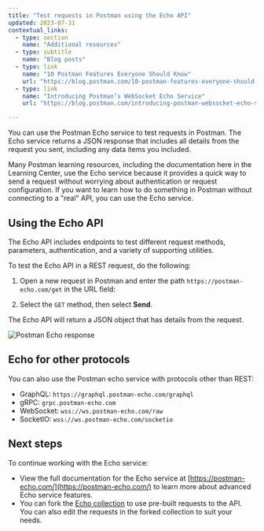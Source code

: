 ```yaml
---
title: "Test requests in Postman using the Echo API"
updated: 2023-07-31
contextual_links:
  - type: section
    name: "Additional resources"
  - type: subtitle
    name: "Blog posts"
  - type: link
    name: "10 Postman Features Everyone Should Know"
    url: "https://blog.postman.com/10-postman-features-everyone-should-know/"
  - type: link
    name: "Introducing Postman’s WebSocket Echo Service"
    url: "https://blog.postman.com/introducing-postman-websocket-echo-service/"

---
```


You can use the Postman Echo service to test requests in Postman. The Echo service returns a JSON response that includes all details from the request you sent, including any data items you included.

Many Postman learning resources, including the documentation here in the Learning Center, use the Echo service because it provides a quick way to send a request without worrying about authentication or request configuration. If you want to learn how to do something in Postman without connecting to a "real" API, you can use the Echo service.

## Using the Echo API

The Echo API includes endpoints to test different request methods, parameters, authentication, and a variety of supporting utilities.

To test the Echo API in a REST request, do the following:

1. Open a new request in Postman and enter the path `https://postman-echo.com/get` in the URL field:

1. Select the `GET` method, then select __Send__.

The Echo API will return a JSON object that has details from the request.

![Postman Echo response](https://assets.postman.com/postman-docs/v10/postman-echo-api-response-v10.jpg)

## Echo for other protocols

You can also use the Postman echo service with protocols other than REST:

* GraphQL: `https://graphql.postman-echo.com/graphql`
* gRPC: `grpc.postman-echo.com`
* WebSocket: `wss://ws.postman-echo.com/raw`
* SocketIO: `wss://ws.postman-echo.com/socketio`

## Next steps

To continue working with the Echo service:

* View the full documentation for the Echo service at [https://postman-echo.com/](https://postman-echo.com/) to learn more about advanced Echo service features.
* You can fork the [Echo collection](https://www.postman.com/postman/workspace/published-postman-templates/documentation/631643-f695cab7-6878-eb55-7943-ad88e1ccfd65?ctx=documentation) to use pre-built requests to the API. You can also edit the requests in the forked collection to suit your needs.

